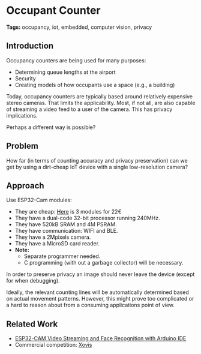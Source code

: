 # Occupant Counter

**Tags:** occupancy, iot, embedded, computer vision, privacy

## Introduction

Occupancy counters are being used for many purposes:
- Determining queue lengths at the airport
- Security
- Creating models of how occupants use a space (e.g., a building)

Today, occupancy counters are typically based around relatively expensive stereo cameras. That limits the applicability. Most, if not all, are also capable of streaming a video feed to a user of the camera. This has privacy implications.

Perhaps a different way is possible?

## Problem

How far (in terms of counting accuracy and privacy preservation) can we get by using a dirt-cheap IoT device with a single low-resolution camera?

## Approach

Use ESP32-Cam modules:
- They are cheap: [Here](https://www.amazon.de/Aideepen-Entwicklungsplatine-Bluetooth-Modul-Kamera-Modul-AP-Arbeitsmodus/dp/B08G1FR1VF/ref=sr_1_9?dchild=1&keywords=esp32-cam&qid=1608718478&sr=8-9) is 3 modules for 22€
- They have a dual-code 32-bit processor running 240MHz.
- They have 520kB SRAM and 4M PSRAM.
- They have communication: WIFI and BLE.
- They have a 2Mpixels camera.
- They have a MicroSD card reader.
- **Note:**
  - Separate programmer needed.
  - C programming (with out a garbage collector) will be necessary.

In order to preserve privacy an image should never leave the device (except for when debugging).

Ideally, the relevant counting lines will be automatically determined based on actual movement patterns. However, this might prove too complicated or a hard to reason about from a consuming applications point of view.

## Related Work

- [ESP32-CAM Video Streaming and Face Recognition with Arduino IDE](https://randomnerdtutorials.com/esp32-cam-video-streaming-face-recognition-arduino-ide/)
- Commercial competition: [Xovis](https://www.xovis.com/en/products/)
 
